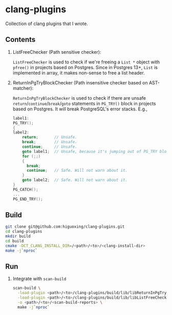 # clang-plugins
Collection of clang plugins that I wrote.

## Contents

1. ListFreeChecker (Path sensitive checker):

   `ListFreeChecker` is used to check if we're freeing a `List *` object with `pfree()` in projects based on Postgres. Since in Postgres 13+, `List` is implemented in array, it makes non-sense to free a list header.

2. ReturnInPgTryBlockChecker (Path insensitive checker based on AST-matcher):

   `ReturnInPgTryBlockChecker` is used to check if there are unsafe `return`/`continue`/`break`/`goto` statements in `PG_TRY()` block in projects based on Postgres. It will break PostgreSQL's error stacks. E.g.,

   ```c
   label1:
   PG_TRY();
   {
   label2:
       return;       // Unsafe.
	   break;        // Unsafe.
	   continue;     // Unsafe.
	   goto label1;  // Unsafe, because it's jumping out of PG_TRY block.
	   for (;;)
	   {
	     break;
		 continue;   // Safe. Will not warn about it.
	   }
	   goto label2;  // Safe. Will not warn about it.
   }
   PG_CATCH();
   ...
   PG_END_TRY();
   ```

## Build

```bash
git clone git@github.com:higuoxing/clang-plugins.git
cd clang-plugins
mkdir build
cd build
cmake -DCT_CLANG_INSTALL_DIR=/<path>/<to>/<clang-install-dir>
make -j`nproc`
```

## Run

1. Integrate with `scan-build`

   ```bash
   scan-build \
     -load-plugin <path>/<to>/clang-plugins/build/lib/libReturnInPgTryBlockChecker.so -enable-checker alpha.postgres.ReturnInPgTryBlockChecker \
     -load-plugin <path>/<to>/clang-plugins/build/lib/libListFreeChecker.so -enable-checker alpha.postgres.ListFreeChecker \
     -o <path>/<to>/<scan-build-reports> \
     make -j`nproc`
   ```
